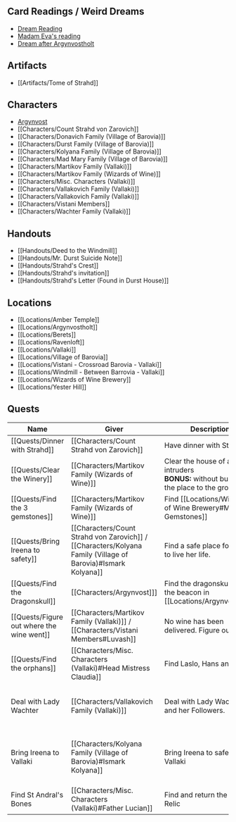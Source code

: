 ## Card Readings / Weird Dreams
- [Dream Reading](Card-Readings.md#Dream%20reading)
- [Madam Eva's reading](Card-Readings.md#Madam%20Eva's%20reading)
- [Dream after Argynvostholt](Card-Readings.md#Dream) 

## Artifacts
 - [[Artifacts/Tome of Strahd]]

## Characters
- [Argynvost](Characters/Argynvost)
- [[Characters/Count Strahd von Zarovich]]
- [[Characters/Donavich Family (Village of Barovia)]]
- [[Characters/Durst Family (Village of Barovia)]]
- [[Characters/Kolyana Family (Village of Barovia)]]
- [[Characters/Mad Mary Family (Village of Barovia)]]
- [[Characters/Martikov Family (Vallaki)]]
- [[Characters/Martikov Family (Wizards of Wine)]]
- [[Characters/Misc. Characters (Vallaki)]]
- [[Characters/Vallakovich Family (Vallaki)]]
- [[Characters/Vallakovich Family (Vallaki)]]
- [[Characters/Vistani Members]]
- [[Characters/Wachter Family (Vallaki)]]

## Handouts
- [[Handouts/Deed to the Windmill]]
- [[Handouts/Mr. Durst Suicide Note]]
- [[Handouts/Strahd's Crest]]
- [[Handouts/Strahd's invitation]]
- [[Handouts/Strahd's Letter (Found in Durst House)]]

## Locations
- [[Locations/Amber Temple]]
- [[Locations/Argynvostholt]]
- [[Locations/Berets]]
- [[Locations/Ravenloft]]
- [[Locations/Vallaki]]
- [[Locations/Village of Barovia]]
- [[Locations/Vistani - Crossroad Barovia - Vallaki]]
- [[Locations/Windmill - Between Barrovia - Vallaki]]
- [[Locations/Wizards of Wine Brewery]]
- [[Locations/Yester Hill]]

## Quests
| Name                               | Giver                                                                                  | Description                                                              | Status                                                                                                                          | Reward                                               |
| ---------------------------------- | -------------------------------------------------------------------------------------- | ------------------------------------------------------------------------ | ------------------------------------------------------------------------------------------------------------------------------- | ---------------------------------------------------- |
| [[Quests/Dinner with Strahd]]             | [[Characters/Count Strahd von Zarovich]]                                                          | Have dinner with Strahd                                                  | Forced in 3 days IG                                                                                                             |                                                      |
| [[Quests/Clear the Winery]]                 | [[Characters/Martikov Family (Wizards of Wine)]]                                                | Clear the house of any intruders<div style="page-break-after: always;"></div> **BONUS:** without burning the place to the ground | Accepted                                                                                                                        | Information                                          |
| [[Quests/Find the 3 gemstones]]          | [[Characters/Martikov Family (Wizards of Wine)]]                                                  | Find [[Locations/Wizards of Wine Brewery#Magical Gemstones]]                      | Accepted                                                                                                                        |                                                      |
| [[Quests/Bring Ireena to safety]]         | [[Characters/Count Strahd von Zarovich]] / [[Characters/Kolyana Family (Village of Barovia)#Ismark Kolyana]] | Find a safe place for Ireena to live her life.                           | Accepted                                                                                                                        |                                                      |
| [[Quests/Find the Dragonskull]]           | [[Characters/Argynvost]]]                                                                          | Find the dragonskull to light the beacon in [[Locations/Argynvostholt]]            | Accepted                                                                                                                        |                                                      |
| [[Quests/Figure out where the wine went]] | [[Characters/Martikov Family (Vallaki)]] / [[Characters/Vistani Members#Luvash]]                  | No wine has been delivered. Figure out why.                              | Accepted                                                                                                                        |                                                      |
| [[Quests/Find the orphans]]              | [[Characters/Misc. Characters (Vallaki)#Head Mistress Claudia]]                                   | Find Laslo, Hans and Frans                                               | <font style="color:orange">Forgotten</font>                                                                                     |                                                      |
| Deal with Lady Wachter             | [[Characters/Vallakovich Family (Vallaki)]]                                                       | Deal with Lady Wachter and her Followers.                                | <font style="color:Green">**Completed.**<div style="page-break-after: always;"></div>Turned on Vargas, Wachter took over</font> |                                                      |
| Bring Ireena to Vallaki            | [[Characters/Kolyana Family (Village of Barovia)#Ismark Kolyana]]                                 | Bring Ireena to safety in Vallaki                                        | <font style="color:Green">**Completed.**<div style="page-break-after: always;"></div>Although Vallaki isn't safe</font>         | 50 GP on completion, Travel supplies + 10 GP upfront |
| Find St Andral's Bones             | [[Characters/Misc. Characters (Vallaki)#Father Lucian]]                                           | Find and return the Holy Relic                                           | **<font style="color:red;text-decoration:underline;text-decoration-style:double;">Failed</font>**                               |                                                      |





